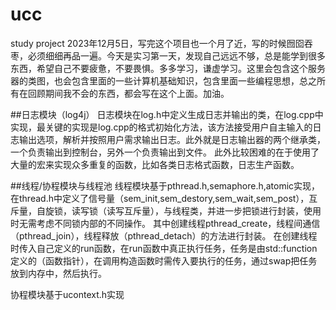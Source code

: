 # ucc
study project
2023年12月5日，写完这个项目也一个月了近，写的时候囫囵吞枣，必须细细再品一遍。今天是实习第一天，发现自己远远不够，总是能学到很多东西，希望自己不要疲惫，不要畏惧。多多学习，谦虚学习。这里会包含这个服务器的类图，也会包含里面的一些计算机基础知识，包含里面一些编程思想，总之所有在回顾期间我不会的东西，都会写在这个上面。加油。

##日志模块（log4j）
日志模块在log.h中定义生成日志并输出的类，在log.cpp中实现，最关键的实现是log.cpp的格式初始化方法，该方法接受用户自主输入的日志输出选项，解析并按照用户需求输出日志。此外就是日志输出器的两个继承类，一个负责输出到控制台，另外一个负责输出到文件。
此外比较困难的在于使用了大量的宏来实现众多重复的函数，比如各类日志格式函数，日志生产函数。

##线程/协程模块与线程池
线程模块基于pthread.h,semaphore.h,atomic实现，
在thread.h中定义了信号量（sem_init,sem_destory,sem_wait,sem_post），互斥量，自旋锁，读写锁（读写互斥量），与线程类，并进一步把锁进行封装，使用时无需考虑不同锁内部的不同操作。
其中创建线程pthread_create，线程间通信（pthread_join），线程释放（pthread_detach）的方法进行封装。
在创建线程时传入自己定义的run函数，在run函数中真正执行任务，任务是由std::function定义的（函数指针），在调用构造函数时需传入要执行的任务，通过swap把任务放到内存中，然后执行。

协程模块基于ucontext.h实现

##

